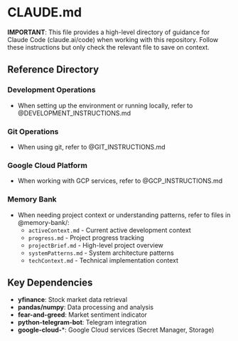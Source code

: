 # CLAUDE.md

**IMPORTANT**: This file provides a high-level directory of guidance for Claude Code (claude.ai/code) when working with this repository. Follow these instructions but only check the relevant file to save on context.

## Reference Directory

### Development Operations
- When setting up the environment or running locally, refer to @DEVELOPMENT_INSTRUCTIONS.md

### Git Operations
- When using git, refer to @GIT_INSTRUCTIONS.md

### Google Cloud Platform
- When working with GCP services, refer to @GCP_INSTRUCTIONS.md

### Memory Bank
- When needing project context or understanding patterns, refer to files in @memory-bank/:
  - `activeContext.md` - Current active development context
  - `progress.md` - Project progress tracking
  - `projectBrief.md` - High-level project overview
  - `systemPatterns.md` - System architecture patterns
  - `techContext.md` - Technical implementation context

## Key Dependencies

- **yfinance**: Stock market data retrieval
- **pandas/numpy**: Data processing and analysis
- **fear-and-greed**: Market sentiment indicator
- **python-telegram-bot**: Telegram integration
- **google-cloud-***: Google Cloud services (Secret Manager, Storage)

